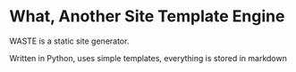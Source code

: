 What, Another Site Template Engine
==================================


WASTE is a static site generator.

Written in Python, uses simple templates, everything is stored in markdown
